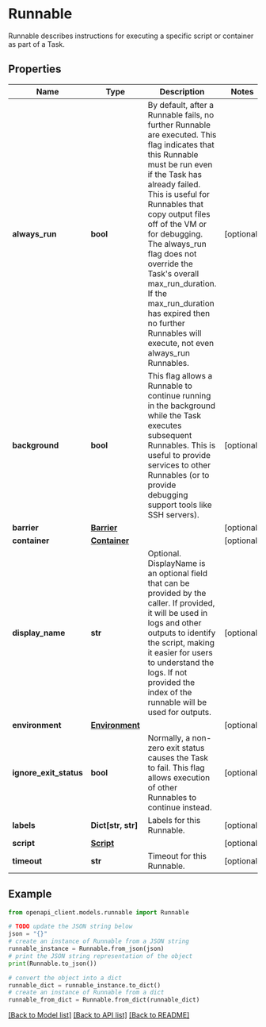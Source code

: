 # Runnable

Runnable describes instructions for executing a specific script or container as part of a Task.

## Properties

Name | Type | Description | Notes
------------ | ------------- | ------------- | -------------
**always_run** | **bool** | By default, after a Runnable fails, no further Runnable are executed. This flag indicates that this Runnable must be run even if the Task has already failed. This is useful for Runnables that copy output files off of the VM or for debugging. The always_run flag does not override the Task&#39;s overall max_run_duration. If the max_run_duration has expired then no further Runnables will execute, not even always_run Runnables. | [optional] 
**background** | **bool** | This flag allows a Runnable to continue running in the background while the Task executes subsequent Runnables. This is useful to provide services to other Runnables (or to provide debugging support tools like SSH servers). | [optional] 
**barrier** | [**Barrier**](Barrier.md) |  | [optional] 
**container** | [**Container**](Container.md) |  | [optional] 
**display_name** | **str** | Optional. DisplayName is an optional field that can be provided by the caller. If provided, it will be used in logs and other outputs to identify the script, making it easier for users to understand the logs. If not provided the index of the runnable will be used for outputs. | [optional] 
**environment** | [**Environment**](Environment.md) |  | [optional] 
**ignore_exit_status** | **bool** | Normally, a non-zero exit status causes the Task to fail. This flag allows execution of other Runnables to continue instead. | [optional] 
**labels** | **Dict[str, str]** | Labels for this Runnable. | [optional] 
**script** | [**Script**](Script.md) |  | [optional] 
**timeout** | **str** | Timeout for this Runnable. | [optional] 

## Example

```python
from openapi_client.models.runnable import Runnable

# TODO update the JSON string below
json = "{}"
# create an instance of Runnable from a JSON string
runnable_instance = Runnable.from_json(json)
# print the JSON string representation of the object
print(Runnable.to_json())

# convert the object into a dict
runnable_dict = runnable_instance.to_dict()
# create an instance of Runnable from a dict
runnable_from_dict = Runnable.from_dict(runnable_dict)
```
[[Back to Model list]](../README.md#documentation-for-models) [[Back to API list]](../README.md#documentation-for-api-endpoints) [[Back to README]](../README.md)


